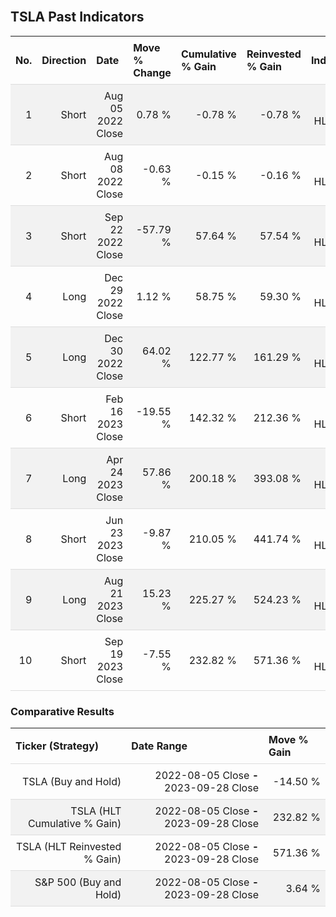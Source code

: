 
<style>
.hits {
            border-collapse: collapse;
            width: 100%;
        }
        .hits th, td {
            padding: 8px;
            border-bottom: 1px solid #ddd;
        }
        
        .hits td {text-align: right;}
        .hits th {text-align: left;}
        
        .hits tr:nth-child(even) {
            background-color: #f2f2f2;
        }
        
        .chartCol {
            width: 50%;
            float: left;
            padding: 20px;
        }  
</style>
    
<br>

## TSLA Past Indicators

<table class="hits">
    <tr>
        <th>No.</th>
        <th>Direction</th>
        <th>Date</th>
        <th>Move % Change</th>
        <th>Cumulative % Gain</th>
        <th>Reinvested % Gain</th>
        <th>Indicator</th>
      </tr>
    <tr>
        <td>1</td>
        <td>Short</td>
        <td>Aug 05 2022 Close</td>
        <td>0.78 %</td>
        <td>-0.78 %</td>
        <td>-0.78 %</td>
        <td>Short HLT 102</td>
    </tr>
    <tr>
        <td>2</td>
        <td>Short</td>
        <td>Aug 08 2022 Close</td>
        <td>-0.63 %</td>
        <td>-0.15 %</td>
        <td>-0.16 %</td>
        <td>Short HLT 110</td>
    </tr>
    <tr>
        <td>3</td>
        <td>Short</td>
        <td>Sep 22 2022 Close</td>
        <td>-57.79 %</td>
        <td>57.64 %</td>
        <td>57.54 %</td>
        <td>Short HLT 101</td>
    </tr>
    <tr>
        <td>4</td>
        <td>Long</td>
        <td>Dec 29 2022 Close</td>
        <td>1.12 %</td>
        <td>58.75 %</td>
        <td>59.30 %</td>
        <td>Long HLT 123</td>
    </tr>
    <tr>
        <td>5</td>
        <td>Long</td>
        <td>Dec 30 2022 Close</td>
        <td>64.02 %</td>
        <td>122.77 %</td>
        <td>161.29 %</td>
        <td>Long HLT 106</td>
    </tr>
    <tr>
        <td>6</td>
        <td>Short</td>
        <td>Feb 16 2023 Close</td>
        <td>-19.55 %</td>
        <td>142.32 %</td>
        <td>212.36 %</td>
        <td>Short HLT 103</td>
    </tr>
    <tr>
        <td>7</td>
        <td>Long</td>
        <td>Apr 24 2023 Close</td>
        <td>57.86 %</td>
        <td>200.18 %</td>
        <td>393.08 %</td>
        <td>Long HLT 147</td>
    </tr>
    <tr>
        <td>8</td>
        <td>Short</td>
        <td>Jun 23 2023 Close</td>
        <td>-9.87 %</td>
        <td>210.05 %</td>
        <td>441.74 %</td>
        <td>Short HLT 106</td>
    </tr>
    <tr>
        <td>9</td>
        <td>Long</td>
        <td>Aug 21 2023 Close</td>
        <td>15.23 %</td>
        <td>225.27 %</td>
        <td>524.23 %</td>
        <td>Long HLT 123</td>
    </tr>
    <tr>
        <td>10</td>
        <td>Short</td>
        <td>Sep 19 2023 Close</td>
        <td>-7.55 %</td>
        <td>232.82 %</td>
        <td>571.36 %</td>
        <td>Short HLT 201</td>
    </tr>
    
</table>

### Comparative Results

<table class="hits">
    <thead>
        <th>Ticker (Strategy)</th>
        <th>Date Range</th>
        <th>Move % Gain</th>
    </thead>
    <tbody>
        <tr>
            <td>TSLA (Buy and Hold)</td>
            <td>2022-08-05 Close <b>-</b> 2023-09-28 Close</td>
            <td>-14.50 %</td>
        </tr>
        <tr>
            <td>TSLA (HLT Cumulative % Gain)</td>
            <td>2022-08-05 Close <b>-</b> 2023-09-28 Close</td>
            <td>232.82 %</td>
        </tr>
        <tr>
            <td>TSLA (HLT Reinvested % Gain)</td>
            <td>2022-08-05 Close <b>-</b> 2023-09-28 Close</td>
            <td>571.36 %</td>
        </tr>
        <tr>
            <td>S&P 500 (Buy and Hold)</td>
            <td>2022-08-05 Close <b>-</b> 2023-09-28 Close</td>
            <td>3.64 %</td>
        </tr>
    </tbody>
</table>
<br>
<br>